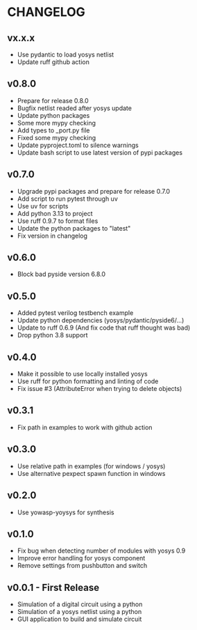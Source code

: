 # CHANGELOG

## vx.x.x
 - Use pydantic to load yosys netlist
 - Update ruff github action

## v0.8.0
 - Prepare for release 0.8.0
 - Bugfix netlist readed after yosys update
 - Update python packages
 - Some more mypy checking
 - Add types to _port.py file
 - Fixed some mypy checking
 - Update pyproject.toml to silence warnings
 - Update bash script to use latest version of pypi packages

## v0.7.0
 - Upgrade pypi packages and prepare for release 0.7.0
 - Add script to run pytest through uv
 - Use uv for scripts
 - Add python 3.13 to project
 - Use ruff 0.9.7 to format files
 - Update the python packages to "latest"
 - Fix version in changelog

## v0.6.0
 - Block bad pyside version 6.8.0

## v0.5.0
 - Added pytest verilog testbench example
 - Update python dependencies (yosys/pydantic/pyside6/...)
 - Update to ruff 0.6.9 (And fix code that ruff thought was bad)
 - Drop python 3.8 support

## v0.4.0
 - Make it possible to use locally installed yosys
 - Use ruff for python formatting and linting of code
 - Fix issue #3 (AttributeError when trying to delete objects)

## v0.3.1
 - Fix path in examples to work with github action

## v0.3.0
 - Use relative path in examples (for windows / yosys)
 - Use alternative pexpect spawn function in windows

## v0.2.0
 - Use yowasp-yoysys for synthesis

## v0.1.0
 * Fix bug when detecting number of modules with yosys 0.9
 * Improve error handling for yosys component
 * Remove settings from pushbutton and switch

## v0.0.1 - First Release
 * Simulation of a digital circuit using a python
 * Simulation of a yosys netlist using a python
 * GUI application to build and simulate circuit
